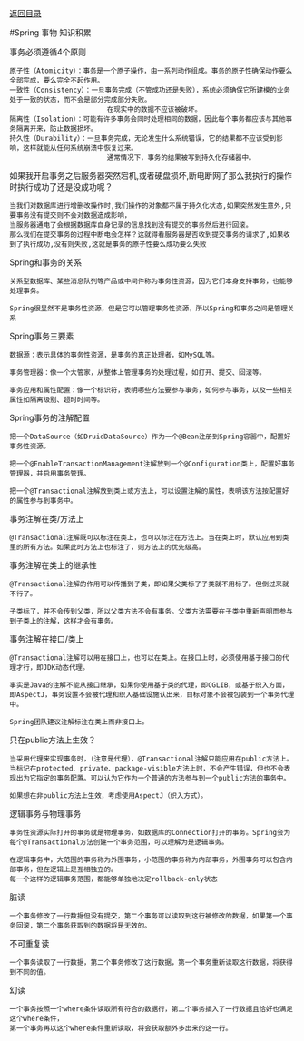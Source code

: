 <p>
    <a href="#" onclick="refreshContent('spring')">返回目录</a>
</p>

#Spring 事物 知识积累

事务必须遵循4个原则

    原子性（Atomicity）：事务是一个原子操作，由一系列动作组成。事务的原子性确保动作要么全部完成，要么完全不起作用。
    一致性（Consistency）：一旦事务完成（不管成功还是失败），系统必须确保它所建模的业务处于一致的状态，而不会是部分完成部分失败。
                            在现实中的数据不应该被破坏。
    隔离性（Isolation）：可能有许多事务会同时处理相同的数据，因此每个事务都应该与其他事务隔离开来，防止数据损坏。
    持久性（Durability）：一旦事务完成，无论发生什么系统错误，它的结果都不应该受到影响，这样就能从任何系统崩溃中恢复过来。
                            通常情况下，事务的结果被写到持久化存储器中。


如果我开启事务之后服务器突然宕机,或者硬盘损坏,断电断网了那么我执行的操作时执行成功了还是没成功呢？

    当我们对数据库进行增删改操作时,我们操作的对象都不属于持久化状态,如果突然发生意外,只要事务没有提交则不会对数据造成影响，
    当服务器通电了会根据数据库自身记录的信息找到没有提交的事务然后进行回滚。
    那么我们在提交事务的过程中断电会怎样？这就得看服务器是否收到提交事务的请求了,如果收到了执行成功,没有则失败,这就是事务的原子性要么成功要么失败

Spring和事务的关系

    关系型数据库、某些消息队列等产品或中间件称为事务性资源，因为它们本身支持事务，也能够处理事务。

    Spring很显然不是事务性资源，但是它可以管理事务性资源，所以Spring和事务之间是管理关系



Spring事务三要素

    数据源：表示具体的事务性资源，是事务的真正处理者，如MySQL等。

    事务管理器：像一个大管家，从整体上管理事务的处理过程，如打开、提交、回滚等。

    事务应用和属性配置：像一个标识符，表明哪些方法要参与事务，如何参与事务，以及一些相关属性如隔离级别、超时时间等。


Spring事务的注解配置

    把一个DataSource（如DruidDataSource）作为一个@Bean注册到Spring容器中，配置好事务性资源。

    把一个@EnableTransactionManagement注解放到一个@Configuration类上，配置好事务管理器，并启用事务管理。

    把一个@Transactional注解放到类上或方法上，可以设置注解的属性，表明该方法按配置好的属性参与到事务中。


事务注解在类/方法上

    @Transactional注解既可以标注在类上，也可以标注在方法上。当在类上时，默认应用到类里的所有方法。如果此时方法上也标注了，则方法上的优先级高。


事务注解在类上的继承性

    @Transactional注解的作用可以传播到子类，即如果父类标了子类就不用标了。但倒过来就不行了。

    子类标了，并不会传到父类，所以父类方法不会有事务。父类方法需要在子类中重新声明而参与到子类上的注解，这样才会有事务。


事务注解在接口/类上

    @Transactional注解可以用在接口上，也可以在类上。在接口上时，必须使用基于接口的代理才行，即JDK动态代理。

    事实是Java的注解不能从接口继承，如果你使用基于类的代理，即CGLIB，或基于织入方面，即AspectJ，事务设置不会被代理和织入基础设施认出来，目标对象不会被包装到一个事务代理中。

    Spring团队建议注解标注在类上而非接口上。


只在public方法上生效？

    当采用代理来实现事务时，（注意是代理），@Transactional注解只能应用在public方法上。当标记在protected、private、package-visible方法上时，不会产生错误，但也不会表现出为它指定的事务配置。可以认为它作为一个普通的方法参与到一个public方法的事务中。

    如果想在非public方法上生效，考虑使用AspectJ（织入方式）。


逻辑事务与物理事务

    事务性资源实际打开的事务就是物理事务，如数据库的Connection打开的事务。Spring会为每个@Transactional方法创建一个事务范围，可以理解为是逻辑事务。

    在逻辑事务中，大范围的事务称为外围事务，小范围的事务称为内部事务，外围事务可以包含内部事务，但在逻辑上是互相独立的。
    每一个这样的逻辑事务范围，都能够单独地决定rollback-only状态


脏读

    一个事务修改了一行数据但没有提交，第二个事务可以读取到这行被修改的数据，如果第一个事务回滚，第二个事务获取到的数据将是无效的。

不可重复读

    一个事务读取了一行数据，第二个事务修改了这行数据，第一个事务重新读取这行数据，将获得到不同的值。

幻读

    一个事务按照一个where条件读取所有符合的数据行，第二个事务插入了一行数据且恰好也满足这个where条件，
    第一个事务再以这个where条件重新读取，将会获取额外多出来的这一行。
    
    




















    